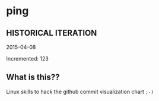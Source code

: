 # ping

## HISTORICAL ITERATION
2015-04-08

Incremented: 123

## What is this?? 
Linux skills to hack the github commit visualization chart `;-)`
